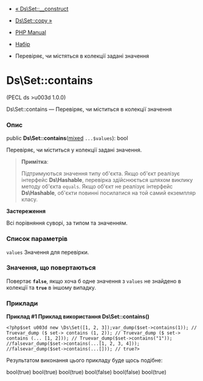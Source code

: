 - [« Ds\Set::\_\_construct](ds-set.construct.md)
- [Ds\Set::copy »](ds-set.copy.md)

- [PHP Manual](index.md)
- [Набір](class.ds-set.md)
- Перевіряє, чи містяться в колекції задані значення

# Ds\Set::contains

(PECL ds \>u003d 1.0.0)

Ds\Set::contains — Перевіряє, чи міститься в колекції
значення

### Опис

public
**Ds\Set::contains**([mixed](language.types.declarations.md#language.types.declarations.mixed)
`...$values`): bool

Перевіряє, чи міститься у колекції задані значення.

> **Примітка**:
>
> Підтримуються значення типу об'єкта. Якщо об'єкт реалізує інтерфейс
> **Ds\Hashable**, перевірка здійснюється шляхом виклику методу об'єкта
> `equals`. Якщо об'єкт не реалізує інтерфейс **Ds\Hashable**, об'єкти
> повинні посилатися на той самий екземпляр класу.

**Застереження**

Всі порівняння суворі, за типом та значенням.

### Список параметрів

`values`
Значення для перевірки.

### Значення, що повертаються

Повертає **`false`**, якщо хоча б одне значення з `values` не
знайдено в колекції та **`true`** в іншому випадку.

### Приклади

**Приклад #1 Приклад використання **Ds\Set::contains()****

` <?php$set u003d new \Ds\Set([1, 2, 3]);var_dump($set->contains(1)); // Truevar_dump ($ set-> contains (1, 2)); // Truevar_dump ($ set-> contains (... [1, 2])); // Truevar_dump($set->contains("1")); //falsevar_dump($set->contains(...[1, 2, 3, 4])); //falsevar_dump($set->contains(...[])); // true?> `

Результатом виконання цього прикладу буде щось подібне:

bool(true)
bool(true)
bool(true)
bool(false)
bool(false)
bool(true)
